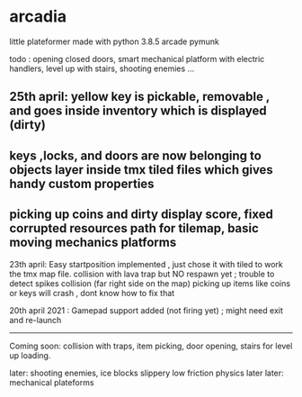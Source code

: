 # arcadia
little plateformer made with python 3.8.5 arcade pymunk

todo : opening closed doors, smart mechanical platform with electric handlers, level up with stairs, shooting enemies ...

25th april: 
yellow key is pickable, removable , and goes inside inventory which is displayed (dirty)
--------
keys ,locks, and doors are now belonging to objects layer inside tmx tiled files which gives handy custom properties
--------
picking up coins and dirty display score, fixed corrupted resources path for tilemap, basic moving mechanics platforms
------------

23th april: 
Easy startposition implemented , just chose it with tiled to work the tmx map file.
collision with lava trap but NO respawn yet ; trouble to detect spikes collision (far right side on the map)
picking up items like coins or keys will crash , dont know how to fix that

20th april 2021 : Gamepad support added (not firing yet) ; might need exit and re-launch

---
Coming soon:
collision with traps, item picking, door opening, stairs for level up loading.

later: shooting enemies, ice blocks slippery low friction physics
later later: mechanical plateforms

